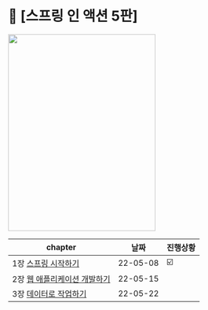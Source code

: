 # 📘 [스프링 인 액션 5판] 
<a href="http://www.yes24.com/Product/Goods/90180239">
 <img src="https://user-images.githubusercontent.com/55049159/166135354-4ac0583a-5a7e-447e-9d0f-6c090c7766e9.png" style="width:300px;height:400px"/>
  </a>
<br>

|chapter|날짜|진행상황|
|------|---|---|
|1장  <a href="#">스프링 시작하기</a>|22-05-08|☑️|
|2장  <a href="#">웹 애플리케이션 개발하기</a>|22-05-15||
|3장  <a href="#">데이터로 작업하기</a>|22-05-22||
                
